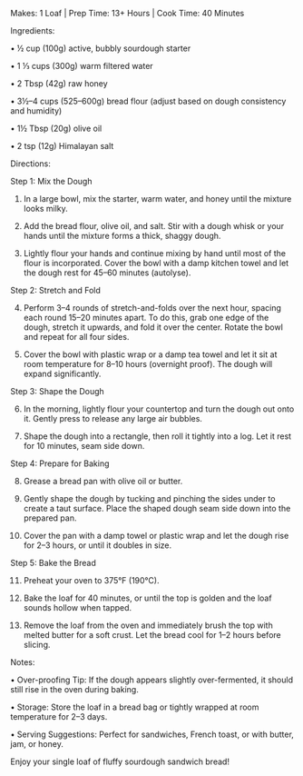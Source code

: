 
Makes: 1 Loaf | Prep Time: 13+ Hours | Cook Time: 40 Minutes


Ingredients:

• ½ cup (100g) active, bubbly sourdough starter

• 1 ⅓ cups (300g) warm filtered water

• 2 Tbsp (42g) raw honey

• 3½–4 cups (525–600g) bread flour (adjust based on dough consistency and humidity)

• 1½ Tbsp (20g) olive oil

• 2 tsp (12g) Himalayan salt

  

Directions:

  

Step 1: Mix the Dough

1. In a large bowl, mix the starter, warm water, and honey until the mixture looks milky.

2. Add the bread flour, olive oil, and salt. Stir with a dough whisk or your hands until the mixture forms a thick, shaggy dough.

3. Lightly flour your hands and continue mixing by hand until most of the flour is incorporated. Cover the bowl with a damp kitchen towel and let the dough rest for 45–60 minutes (autolyse).

  

Step 2: Stretch and Fold

4. Perform 3–4 rounds of stretch-and-folds over the next hour, spacing each round 15–20 minutes apart. To do this, grab one edge of the dough, stretch it upwards, and fold it over the center. Rotate the bowl and repeat for all four sides.

5. Cover the bowl with plastic wrap or a damp tea towel and let it sit at room temperature for 8–10 hours (overnight proof). The dough will expand significantly.

  

Step 3: Shape the Dough

6. In the morning, lightly flour your countertop and turn the dough out onto it. Gently press to release any large air bubbles.

7. Shape the dough into a rectangle, then roll it tightly into a log. Let it rest for 10 minutes, seam side down.

  

Step 4: Prepare for Baking

8. Grease a bread pan with olive oil or butter.

9. Gently shape the dough by tucking and pinching the sides under to create a taut surface. Place the shaped dough seam side down into the prepared pan.

10. Cover the pan with a damp towel or plastic wrap and let the dough rise for 2–3 hours, or until it doubles in size.

  

Step 5: Bake the Bread

11. Preheat your oven to 375°F (190°C).

12. Bake the loaf for 40 minutes, or until the top is golden and the loaf sounds hollow when tapped.

13. Remove the loaf from the oven and immediately brush the top with melted butter for a soft crust. Let the bread cool for 1–2 hours before slicing.

  

Notes:

• Over-proofing Tip: If the dough appears slightly over-fermented, it should still rise in the oven during baking.

• Storage: Store the loaf in a bread bag or tightly wrapped at room temperature for 2–3 days.

• Serving Suggestions: Perfect for sandwiches, French toast, or with butter, jam, or honey.

  

Enjoy your single loaf of fluffy sourdough sandwich bread!